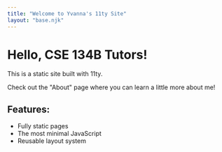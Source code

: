 ```yaml
---
title: "Welcome to Yvanna's 11ty Site"
layout: "base.njk"
---
```


# Hello, CSE 134B Tutors!

This is a static site built with 11ty.

Check out the "About" page where you can learn a little more about me!


## Features:
- Fully static pages
- The most minimal JavaScript
- Reusable layout system